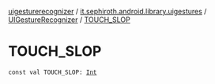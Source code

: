 [uigesturerecognizer](../../index.md) / [it.sephiroth.android.library.uigestures](../index.md) / [UIGestureRecognizer](index.md) / [TOUCH_SLOP](./-t-o-u-c-h_-s-l-o-p.md)

# TOUCH_SLOP

`const val TOUCH_SLOP: `[`Int`](https://kotlinlang.org/api/latest/jvm/stdlib/kotlin/-int/index.html)